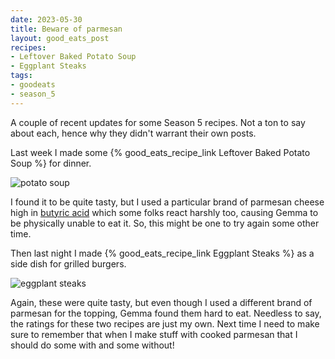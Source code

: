 ```yaml
---
date: 2023-05-30
title: Beware of parmesan
layout: good_eats_post
recipes:
- Leftover Baked Potato Soup
- Eggplant Steaks
tags:
- goodeats
- season_5
---
```


A couple of recent updates for some Season 5 recipes. Not a ton to say about each, hence
why they didn't warrant their own posts.

Last week I made some {% good_eats_recipe_link Leftover Baked Potato Soup %} for dinner.

![potato soup](https://lh3.googleusercontent.com/pw/AJFCJaUwZzLZgZSp1P-olXP8h_Xp7l8m_erYGjBCqsPqKfOYQTJmQkmQeFt8D3i88r1ZXV0ZFn6ys5U7kMCIPS7AOhlCXgMSZyheZEv2pfkyZ4gW_YzT8GRHaYdgvV-9hxAFu8WHVjsDqdzoBhYFJPbdrN0-=w600)

I found it to be quite tasty, but I used a particular brand of parmesan cheese high in
[butyric acid](https://choosingcheese.com/why-does-parmesan-cheese-smell-like-vomit/) which
some folks react harshly too, causing Gemma to be physically unable to eat it. So, this
might be one to try again some other time.

Then last night I made {% good_eats_recipe_link Eggplant Steaks %} as a side dish for
grilled burgers.

![eggplant steaks](https://lh3.googleusercontent.com/pw/AJFCJaWq4kwHRPZ35gmUqpsm73uhejgBldDHm0aG1PYlH10K93XYr3bBsOxe3m-i3A88RRYxP_NQHBvPhCe3XY9f5HSBDC7W61zONXbRHvp6G5EAD_wZCMOlI86dNnghRn8x0nhJG7e4WK8C6iJD208Dqwsi=w600)

Again, these were quite tasty, but even though I used a different brand of parmesan for
the topping, Gemma found them hard to eat. Needless to say, the ratings for these two recipes
are just my own. Next time I need to make sure to remember that when I
make stuff with cooked parmesan that I should do some with and some without!
